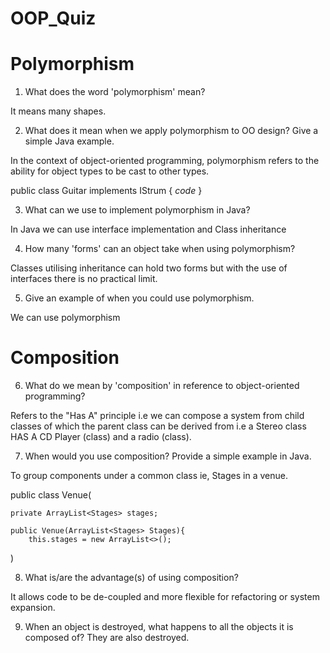 # OOP_Quiz

# Polymorphism
1. What does the word 'polymorphism' mean?

It means many shapes.

2. What does it mean when we apply polymorphism to OO design? Give a simple Java example.

In the context of object-oriented programming, polymorphism refers to the ability for object types to be cast to other types.

public class Guitar implements IStrum {
        *code*
    }


3. What can we use to implement polymorphism in Java?

In Java we can use interface implementation and Class inheritance

4. How many 'forms' can an object take when using polymorphism?

Classes utilising inheritance can hold two forms but with the use of interfaces there is no practical limit.

5. Give an example of when you could use polymorphism.

We can use polymorphism 


# Composition
6. What do we mean by 'composition' in reference to object-oriented programming?

Refers to the "Has A" principle i.e we can compose a system from child classes of which the parent class can be derived from i.e a Stereo class HAS A CD Player (class) and a radio (class).

7. When would you use composition? Provide a simple example in Java.

To group components under a common class ie, Stages in a venue.

public class Venue(

    private ArrayList<Stages> stages;
    
    public Venue(ArrayList<Stages> Stages){
        this.stages = new ArrayList<>();
)

8. What is/are the advantage(s) of using composition?

It allows code to be de-coupled and more flexible for refactoring or system expansion.

9. When an object is destroyed, what happens to all the objects it is composed of? They are also destroyed. 
